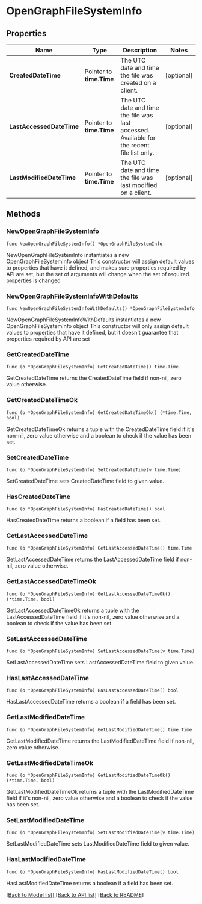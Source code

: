 # OpenGraphFileSystemInfo

## Properties

Name | Type | Description | Notes
------------ | ------------- | ------------- | -------------
**CreatedDateTime** | Pointer to **time.Time** | The UTC date and time the file was created on a client. | [optional] 
**LastAccessedDateTime** | Pointer to **time.Time** | The UTC date and time the file was last accessed. Available for the recent file list only. | [optional] 
**LastModifiedDateTime** | Pointer to **time.Time** | The UTC date and time the file was last modified on a client. | [optional] 

## Methods

### NewOpenGraphFileSystemInfo

`func NewOpenGraphFileSystemInfo() *OpenGraphFileSystemInfo`

NewOpenGraphFileSystemInfo instantiates a new OpenGraphFileSystemInfo object
This constructor will assign default values to properties that have it defined,
and makes sure properties required by API are set, but the set of arguments
will change when the set of required properties is changed

### NewOpenGraphFileSystemInfoWithDefaults

`func NewOpenGraphFileSystemInfoWithDefaults() *OpenGraphFileSystemInfo`

NewOpenGraphFileSystemInfoWithDefaults instantiates a new OpenGraphFileSystemInfo object
This constructor will only assign default values to properties that have it defined,
but it doesn't guarantee that properties required by API are set

### GetCreatedDateTime

`func (o *OpenGraphFileSystemInfo) GetCreatedDateTime() time.Time`

GetCreatedDateTime returns the CreatedDateTime field if non-nil, zero value otherwise.

### GetCreatedDateTimeOk

`func (o *OpenGraphFileSystemInfo) GetCreatedDateTimeOk() (*time.Time, bool)`

GetCreatedDateTimeOk returns a tuple with the CreatedDateTime field if it's non-nil, zero value otherwise
and a boolean to check if the value has been set.

### SetCreatedDateTime

`func (o *OpenGraphFileSystemInfo) SetCreatedDateTime(v time.Time)`

SetCreatedDateTime sets CreatedDateTime field to given value.

### HasCreatedDateTime

`func (o *OpenGraphFileSystemInfo) HasCreatedDateTime() bool`

HasCreatedDateTime returns a boolean if a field has been set.

### GetLastAccessedDateTime

`func (o *OpenGraphFileSystemInfo) GetLastAccessedDateTime() time.Time`

GetLastAccessedDateTime returns the LastAccessedDateTime field if non-nil, zero value otherwise.

### GetLastAccessedDateTimeOk

`func (o *OpenGraphFileSystemInfo) GetLastAccessedDateTimeOk() (*time.Time, bool)`

GetLastAccessedDateTimeOk returns a tuple with the LastAccessedDateTime field if it's non-nil, zero value otherwise
and a boolean to check if the value has been set.

### SetLastAccessedDateTime

`func (o *OpenGraphFileSystemInfo) SetLastAccessedDateTime(v time.Time)`

SetLastAccessedDateTime sets LastAccessedDateTime field to given value.

### HasLastAccessedDateTime

`func (o *OpenGraphFileSystemInfo) HasLastAccessedDateTime() bool`

HasLastAccessedDateTime returns a boolean if a field has been set.

### GetLastModifiedDateTime

`func (o *OpenGraphFileSystemInfo) GetLastModifiedDateTime() time.Time`

GetLastModifiedDateTime returns the LastModifiedDateTime field if non-nil, zero value otherwise.

### GetLastModifiedDateTimeOk

`func (o *OpenGraphFileSystemInfo) GetLastModifiedDateTimeOk() (*time.Time, bool)`

GetLastModifiedDateTimeOk returns a tuple with the LastModifiedDateTime field if it's non-nil, zero value otherwise
and a boolean to check if the value has been set.

### SetLastModifiedDateTime

`func (o *OpenGraphFileSystemInfo) SetLastModifiedDateTime(v time.Time)`

SetLastModifiedDateTime sets LastModifiedDateTime field to given value.

### HasLastModifiedDateTime

`func (o *OpenGraphFileSystemInfo) HasLastModifiedDateTime() bool`

HasLastModifiedDateTime returns a boolean if a field has been set.


[[Back to Model list]](../README.md#documentation-for-models) [[Back to API list]](../README.md#documentation-for-api-endpoints) [[Back to README]](../README.md)


